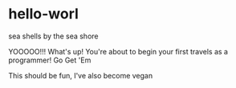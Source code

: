 # hello-worl
sea shells by the sea shore



YOOOOO!!! What's up! You're about to begin your first travels
as a programmer! Go Get 'Em


This should be fun, I've also become vegan
